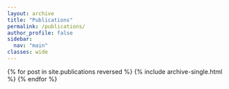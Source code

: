 ```yaml
---
layout: archive
title: "Publications"
permalink: /publications/
author_profile: false
sidebar:
  nav: "main"
classes: wide
---
```


{% for post in site.publications reversed %}
  {% include archive-single.html %}
{% endfor %}
